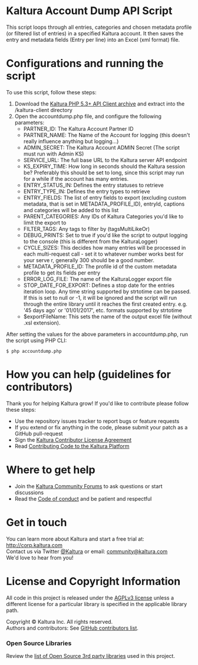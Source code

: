 # Kaltura Account Dump API Script
This script loops through all entries, categories and chosen metadata profile (or filtered list of entries) in a specified Kaltura account. It then saves the entry and metadata fields (Entry per line) into an Excel (xml format) file.

# Configurations and running the script
To use this script, follow these steps:

1. Download the [Kaltura PHP 5.3+ API Client archive](https://developer.kaltura.com/api-docs/Client_Libraries) and extract into the /kaltura-client directory
2. Open the accountdump.php file, and configure the following parameters:  
	* PARTNER_ID: The Kaltura Account Partner ID
	* PARTNER_NAME: The Name of the Account for logging (this doesn't really influence anything but logging...)
	* ADMIN_SECRET: The Kaltura Account ADMIN Secret (The script must run with Admin KS)
	* SERVICE_URL: The full base URL to the Kaltura server API endpoint
	* KS_EXPIRY_TIME: How long in seconds should the Kaltura session be? Preferably this should be set to long, since this script may run for a while if the account has many entries.
	* ENTRY_STATUS_IN: Defines the entry statuses to retrieve  
	* ENTRY_TYPE_IN: Defines the entry types to retrieve 
	* ENTRY_FIELDS: The list of entry fields to export (excluding custom metadata, that is set in METADATA_PROFILE_ID), entryId, captions and categories will be added to this list
	* PARENT_CATEGORIES: Any IDs of Kaltura Categories you'd like to limit the export to
	* FILTER_TAGS: Any tags to filter by (tagsMultiLikeOr)
	* DEBUG_PRINTS: Set to true if you'd like the script to output logging to the console (this is different from the KalturaLogger)
	* CYCLE_SIZES: This decides how many entries will be processed in each multi-request call - set it to whatever number works best for your serve
	r, generally 300 should be a good number.
	* METADATA_PROFILE_ID: The profile id of the custom metadata profile to get its fields per entry
	* ERROR_LOG_FILE: The name of the KalturaLogger export file
	* STOP_DATE_FOR_EXPORT: Defines a stop date for the entries iteration loop. Any time string supported by strtotime can be passed. If this is set to null or -1, it will be ignored and the script will run through the entire library until it reaches the first created entry. e.g. '45 days ago' or '01/01/2017', etc. formats supported by strtotime
	* $exportFileName: This sets the name of the output excel file (without .xsl extension).
  
After setting the values for the above parameters in accountdump.php, run the script using PHP CLI:  
```
$ php accountdump.php
```

# How you can help (guidelines for contributors) 
Thank you for helping Kaltura grow! If you'd like to contribute please follow these steps:
* Use the repository issues tracker to report bugs or feature requests
* If you extend or fix anything in the code, please submit your patch as a GitHub pull-request
* Sign the [Kaltura Contributor License Agreement](https://agentcontribs.kaltura.org/)
* Read [Contributing Code to the Kaltura Platform](https://github.com/kaltura/platform-install-packages/blob/master/doc/Contributing-to-the-Kaltura-Platform.md)

# Where to get help
* Join the [Kaltura Community Forums](https://forum.kaltura.org/) to ask questions or start discussions
* Read the [Code of conduct](https://forum.kaltura.org/faq) and be patient and respectful

# Get in touch
You can learn more about Kaltura and start a free trial at: http://corp.kaltura.com    
Contact us via Twitter [@Kaltura](https://twitter.com/Kaltura) or email: community@kaltura.com  
We'd love to hear from you!

# License and Copyright Information
All code in this project is released under the [AGPLv3 license](http://www.gnu.org/licenses/agpl-3.0.html) unless a different license for a particular library is specified in the applicable library path.   

Copyright © Kaltura Inc. All rights reserved.   
Authors and contributors: See [GitHub contributors list](https://github.com/kaltura/Kaltura-Library-Export-Excel/graphs/contributors).  

### Open Source Libraries
Review the [list of Open Source 3rd party libraries](open-source-libraries.md) used in this project.
